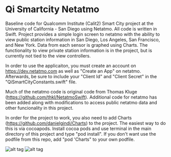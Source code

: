 # Qi Smartcity Netatmo

Baseline code for Qualcomm Institute (Calit2) Smart City project at the University of California - San Diego using Netatmo. All code is written in Swift. Project provides a simple login screen to netatmo with the ability to view public station information in San Diego, Los Angeles, San Francisco, and New York. Data from each sensor is graphed using Charts. The functionality to view private station information is in the project, but is currently not tied to the view controllers.

In order to use the applicaiton, you must create an account on https://dev.netatmo.com as well as "Create an App" on netatmo. Afterwards, be sure to include your "Client Id" and "Client Secret" in the "QiSmartCityConstants.swift" file.

Much of the netatmo code is original code from Thomas Kluge (https://github.com/thkl/NetatmoSwift). Additional code for netatmo has been added along with modifications to access public netatmo data and other funcionality in this project.

In order for the project to work, you also need to add Charts (https://github.com/danielgindi/Charts) to the project. The easiest way to do this is via cocoapods. Install cocoa pods and use terminal in the main directory of this project and type "pod install". If you don't want use the podfile from this repo, add "pod 'Charts" to your own podfile.

![alt tag](https://cloud.githubusercontent.com/assets/8621344/15278135/f9f20ad4-1ac8-11e6-821a-912ddcb05939.jpg)
![alt tag](https://cloud.githubusercontent.com/assets/8621344/15278140/06c0d75e-1ac9-11e6-984a-3cc5df1249f7.jpg)